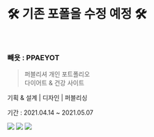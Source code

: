 
<br>
  
  # 🛠  기존 포폴을 수정 예정  🛠
  
<br>



### 빼욧 : PPAEYOT
> 퍼블리셔 개인 포트폴리오<br>
> 다이어트 & 건강 사이트
<p>기획 & 설계 | 디자인 | 퍼블리싱</p>
<p>기간 : 2021.04.14 ~ 2021.05.07</p>
<p>
  <img src="https://img.shields.io/badge/html5-E34F26?style=for-the-badge&logo=html5&logoColor=white">
  <img src="https://img.shields.io/badge/css-1572B6?style=for-the-badge&logo=css3&logoColor=white">
  <img src="https://img.shields.io/badge/jQuery-0769AD?style=for-the-badge&logo=jQuery&logoColor=white">
</p>
<br>


